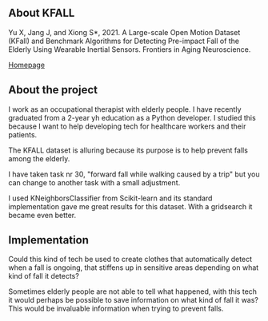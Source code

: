 ## About KFALL

Yu X, Jang J, and Xiong S*, 2021. A Large-scale Open Motion Dataset (KFall) and Benchmark Algorithms for Detecting Pre-impact Fall of the Elderly Using Wearable Inertial Sensors. Frontiers in Aging Neuroscience.

[Homepage](https://sites.google.com/view/kfalldataset)

## About the project

I work as an occupational therapist with elderly people. I have recently graduated from a 2-year yh education as a Python developer. I studied this because I want to help developing tech for healthcare workers and their patients.

The KFALL dataset is alluring because its purpose is to help prevent falls among the elderly.

I have taken task nr 30, "forward fall while walking caused by a trip" but you can change to another task with a small adjustment.

I used KNeighborsClassifier from Scikit-learn and its standard implementation gave me great results for this dataset. With a gridsearch it became even better.

## Implementation

Could this kind of tech be used to create clothes that automatically detect when a fall is ongoing, that stiffens up in sensitive areas depending on what kind of fall it detects?

Sometimes elderly people are not able to tell what happened, with this tech it would perhaps be possible to save information on what kind of fall it was? This would be invaluable information when trying to prevent falls.